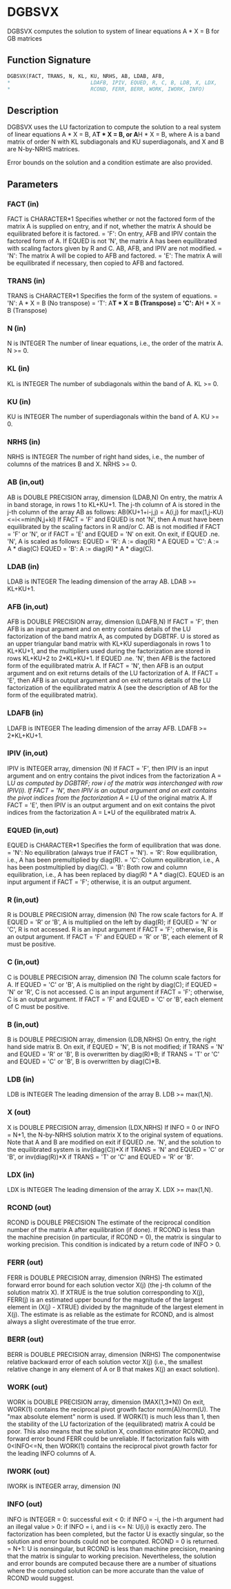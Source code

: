 # DGBSVX

DGBSVX computes the solution to system of linear equations A * X = B for GB matrices

## Function Signature

```fortran
DGBSVX(FACT, TRANS, N, KL, KU, NRHS, AB, LDAB, AFB,
*                          LDAFB, IPIV, EQUED, R, C, B, LDB, X, LDX,
*                          RCOND, FERR, BERR, WORK, IWORK, INFO)
```

## Description


 DGBSVX uses the LU factorization to compute the solution to a real
 system of linear equations A * X = B, A**T * X = B, or A**H * X = B,
 where A is a band matrix of order N with KL subdiagonals and KU
 superdiagonals, and X and B are N-by-NRHS matrices.

 Error bounds on the solution and a condition estimate are also
 provided.

## Parameters

### FACT (in)

FACT is CHARACTER*1 Specifies whether or not the factored form of the matrix A is supplied on entry, and if not, whether the matrix A should be equilibrated before it is factored. = 'F': On entry, AFB and IPIV contain the factored form of A. If EQUED is not 'N', the matrix A has been equilibrated with scaling factors given by R and C. AB, AFB, and IPIV are not modified. = 'N': The matrix A will be copied to AFB and factored. = 'E': The matrix A will be equilibrated if necessary, then copied to AFB and factored.

### TRANS (in)

TRANS is CHARACTER*1 Specifies the form of the system of equations. = 'N': A * X = B (No transpose) = 'T': A**T * X = B (Transpose) = 'C': A**H * X = B (Transpose)

### N (in)

N is INTEGER The number of linear equations, i.e., the order of the matrix A. N >= 0.

### KL (in)

KL is INTEGER The number of subdiagonals within the band of A. KL >= 0.

### KU (in)

KU is INTEGER The number of superdiagonals within the band of A. KU >= 0.

### NRHS (in)

NRHS is INTEGER The number of right hand sides, i.e., the number of columns of the matrices B and X. NRHS >= 0.

### AB (in,out)

AB is DOUBLE PRECISION array, dimension (LDAB,N) On entry, the matrix A in band storage, in rows 1 to KL+KU+1. The j-th column of A is stored in the j-th column of the array AB as follows: AB(KU+1+i-j,j) = A(i,j) for max(1,j-KU)<=i<=min(N,j+kl) If FACT = 'F' and EQUED is not 'N', then A must have been equilibrated by the scaling factors in R and/or C. AB is not modified if FACT = 'F' or 'N', or if FACT = 'E' and EQUED = 'N' on exit. On exit, if EQUED .ne. 'N', A is scaled as follows: EQUED = 'R': A := diag(R) * A EQUED = 'C': A := A * diag(C) EQUED = 'B': A := diag(R) * A * diag(C).

### LDAB (in)

LDAB is INTEGER The leading dimension of the array AB. LDAB >= KL+KU+1.

### AFB (in,out)

AFB is DOUBLE PRECISION array, dimension (LDAFB,N) If FACT = 'F', then AFB is an input argument and on entry contains details of the LU factorization of the band matrix A, as computed by DGBTRF. U is stored as an upper triangular band matrix with KL+KU superdiagonals in rows 1 to KL+KU+1, and the multipliers used during the factorization are stored in rows KL+KU+2 to 2*KL+KU+1. If EQUED .ne. 'N', then AFB is the factored form of the equilibrated matrix A. If FACT = 'N', then AFB is an output argument and on exit returns details of the LU factorization of A. If FACT = 'E', then AFB is an output argument and on exit returns details of the LU factorization of the equilibrated matrix A (see the description of AB for the form of the equilibrated matrix).

### LDAFB (in)

LDAFB is INTEGER The leading dimension of the array AFB. LDAFB >= 2*KL+KU+1.

### IPIV (in,out)

IPIV is INTEGER array, dimension (N) If FACT = 'F', then IPIV is an input argument and on entry contains the pivot indices from the factorization A = L*U as computed by DGBTRF; row i of the matrix was interchanged with row IPIV(i). If FACT = 'N', then IPIV is an output argument and on exit contains the pivot indices from the factorization A = L*U of the original matrix A. If FACT = 'E', then IPIV is an output argument and on exit contains the pivot indices from the factorization A = L*U of the equilibrated matrix A.

### EQUED (in,out)

EQUED is CHARACTER*1 Specifies the form of equilibration that was done. = 'N': No equilibration (always true if FACT = 'N'). = 'R': Row equilibration, i.e., A has been premultiplied by diag(R). = 'C': Column equilibration, i.e., A has been postmultiplied by diag(C). = 'B': Both row and column equilibration, i.e., A has been replaced by diag(R) * A * diag(C). EQUED is an input argument if FACT = 'F'; otherwise, it is an output argument.

### R (in,out)

R is DOUBLE PRECISION array, dimension (N) The row scale factors for A. If EQUED = 'R' or 'B', A is multiplied on the left by diag(R); if EQUED = 'N' or 'C', R is not accessed. R is an input argument if FACT = 'F'; otherwise, R is an output argument. If FACT = 'F' and EQUED = 'R' or 'B', each element of R must be positive.

### C (in,out)

C is DOUBLE PRECISION array, dimension (N) The column scale factors for A. If EQUED = 'C' or 'B', A is multiplied on the right by diag(C); if EQUED = 'N' or 'R', C is not accessed. C is an input argument if FACT = 'F'; otherwise, C is an output argument. If FACT = 'F' and EQUED = 'C' or 'B', each element of C must be positive.

### B (in,out)

B is DOUBLE PRECISION array, dimension (LDB,NRHS) On entry, the right hand side matrix B. On exit, if EQUED = 'N', B is not modified; if TRANS = 'N' and EQUED = 'R' or 'B', B is overwritten by diag(R)*B; if TRANS = 'T' or 'C' and EQUED = 'C' or 'B', B is overwritten by diag(C)*B.

### LDB (in)

LDB is INTEGER The leading dimension of the array B. LDB >= max(1,N).

### X (out)

X is DOUBLE PRECISION array, dimension (LDX,NRHS) If INFO = 0 or INFO = N+1, the N-by-NRHS solution matrix X to the original system of equations. Note that A and B are modified on exit if EQUED .ne. 'N', and the solution to the equilibrated system is inv(diag(C))*X if TRANS = 'N' and EQUED = 'C' or 'B', or inv(diag(R))*X if TRANS = 'T' or 'C' and EQUED = 'R' or 'B'.

### LDX (in)

LDX is INTEGER The leading dimension of the array X. LDX >= max(1,N).

### RCOND (out)

RCOND is DOUBLE PRECISION The estimate of the reciprocal condition number of the matrix A after equilibration (if done). If RCOND is less than the machine precision (in particular, if RCOND = 0), the matrix is singular to working precision. This condition is indicated by a return code of INFO > 0.

### FERR (out)

FERR is DOUBLE PRECISION array, dimension (NRHS) The estimated forward error bound for each solution vector X(j) (the j-th column of the solution matrix X). If XTRUE is the true solution corresponding to X(j), FERR(j) is an estimated upper bound for the magnitude of the largest element in (X(j) - XTRUE) divided by the magnitude of the largest element in X(j). The estimate is as reliable as the estimate for RCOND, and is almost always a slight overestimate of the true error.

### BERR (out)

BERR is DOUBLE PRECISION array, dimension (NRHS) The componentwise relative backward error of each solution vector X(j) (i.e., the smallest relative change in any element of A or B that makes X(j) an exact solution).

### WORK (out)

WORK is DOUBLE PRECISION array, dimension (MAX(1,3*N)) On exit, WORK(1) contains the reciprocal pivot growth factor norm(A)/norm(U). The "max absolute element" norm is used. If WORK(1) is much less than 1, then the stability of the LU factorization of the (equilibrated) matrix A could be poor. This also means that the solution X, condition estimator RCOND, and forward error bound FERR could be unreliable. If factorization fails with 0<INFO<=N, then WORK(1) contains the reciprocal pivot growth factor for the leading INFO columns of A.

### IWORK (out)

IWORK is INTEGER array, dimension (N)

### INFO (out)

INFO is INTEGER = 0: successful exit < 0: if INFO = -i, the i-th argument had an illegal value > 0: if INFO = i, and i is <= N: U(i,i) is exactly zero. The factorization has been completed, but the factor U is exactly singular, so the solution and error bounds could not be computed. RCOND = 0 is returned. = N+1: U is nonsingular, but RCOND is less than machine precision, meaning that the matrix is singular to working precision. Nevertheless, the solution and error bounds are computed because there are a number of situations where the computed solution can be more accurate than the value of RCOND would suggest.

